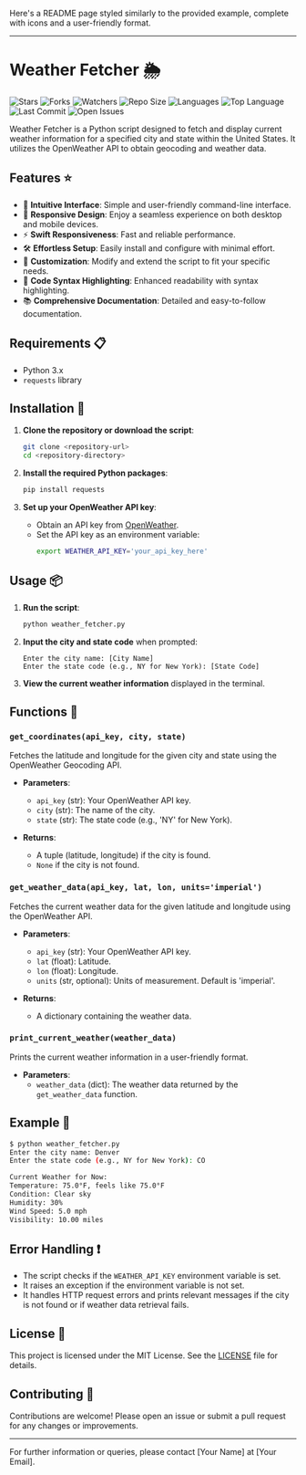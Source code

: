 Here's a README page styled similarly to the provided example, complete with icons and a user-friendly format.

---

# Weather Fetcher 🌦️

![Stars](https://img.shields.io/github/stars/your-repo/weather-fetcher.svg?style=social)
![Forks](https://img.shields.io/github/forks/your-repo/weather-fetcher.svg?style=social)
![Watchers](https://img.shields.io/github/watchers/your-repo/weather-fetcher.svg?style=social)
![Repo Size](https://img.shields.io/github/repo-size/your-repo/weather-fetcher.svg)
![Languages](https://img.shields.io/github/languages/count/your-repo/weather-fetcher.svg)
![Top Language](https://img.shields.io/github/languages/top/your-repo/weather-fetcher.svg)
![Last Commit](https://img.shields.io/github/last-commit/your-repo/weather-fetcher.svg)
![Open Issues](https://img.shields.io/github/issues/your-repo/weather-fetcher.svg)

Weather Fetcher is a Python script designed to fetch and display current weather information for a specified city and state within the United States. It utilizes the OpenWeather API to obtain geocoding and weather data.

## Features ⭐

- 🌟 **Intuitive Interface**: Simple and user-friendly command-line interface.
- 📱 **Responsive Design**: Enjoy a seamless experience on both desktop and mobile devices.
- ⚡ **Swift Responsiveness**: Fast and reliable performance.
- 🛠️ **Effortless Setup**: Easily install and configure with minimal effort.
- 🎨 **Customization**: Modify and extend the script to fit your specific needs.
- 🧩 **Code Syntax Highlighting**: Enhanced readability with syntax highlighting.
- 📚 **Comprehensive Documentation**: Detailed and easy-to-follow documentation.

## Requirements 📋

- Python 3.x
- `requests` library

## Installation 🚀

1. **Clone the repository or download the script**:
   ```bash
   git clone <repository-url>
   cd <repository-directory>
   ```

2. **Install the required Python packages**:
   ```bash
   pip install requests
   ```

3. **Set up your OpenWeather API key**:
   - Obtain an API key from [OpenWeather](https://home.openweathermap.org/users/sign_up).
   - Set the API key as an environment variable:
     ```bash
     export WEATHER_API_KEY='your_api_key_here'
     ```

## Usage 📦

1. **Run the script**:
   ```bash
   python weather_fetcher.py
   ```

2. **Input the city and state code** when prompted:
   ```
   Enter the city name: [City Name]
   Enter the state code (e.g., NY for New York): [State Code]
   ```

3. **View the current weather information** displayed in the terminal.

## Functions 🔧

### `get_coordinates(api_key, city, state)`

Fetches the latitude and longitude for the given city and state using the OpenWeather Geocoding API.

- **Parameters**:
  - `api_key` (str): Your OpenWeather API key.
  - `city` (str): The name of the city.
  - `state` (str): The state code (e.g., 'NY' for New York).

- **Returns**:
  - A tuple (latitude, longitude) if the city is found.
  - `None` if the city is not found.

### `get_weather_data(api_key, lat, lon, units='imperial')`

Fetches the current weather data for the given latitude and longitude using the OpenWeather API.

- **Parameters**:
  - `api_key` (str): Your OpenWeather API key.
  - `lat` (float): Latitude.
  - `lon` (float): Longitude.
  - `units` (str, optional): Units of measurement. Default is 'imperial'.

- **Returns**:
  - A dictionary containing the weather data.

### `print_current_weather(weather_data)`

Prints the current weather information in a user-friendly format.

- **Parameters**:
  - `weather_data` (dict): The weather data returned by the `get_weather_data` function.

## Example 🌟

```bash
$ python weather_fetcher.py
Enter the city name: Denver
Enter the state code (e.g., NY for New York): CO

Current Weather for Now:
Temperature: 75.0°F, feels like 75.0°F
Condition: Clear sky
Humidity: 30%
Wind Speed: 5.0 mph
Visibility: 10.00 miles
```

## Error Handling ❗

- The script checks if the `WEATHER_API_KEY` environment variable is set.
- It raises an exception if the environment variable is not set.
- It handles HTTP request errors and prints relevant messages if the city is not found or if weather data retrieval fails.

## License 📄

This project is licensed under the MIT License. See the [LICENSE](LICENSE) file for details.

## Contributing 🤝

Contributions are welcome! Please open an issue or submit a pull request for any changes or improvements.

---

For further information or queries, please contact [Your Name] at [Your Email].
